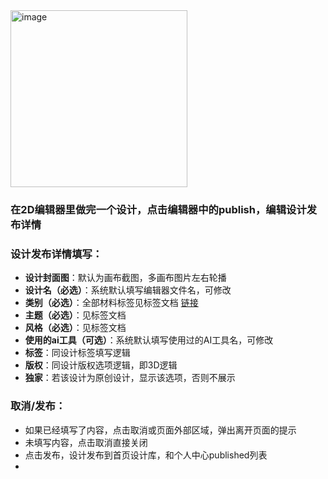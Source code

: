 <img width="283" alt="image" src="https://github.com/user-attachments/assets/ffcfa736-d669-4b7c-9a16-e18c62d9246c" />

### 在2D编辑器里做完一个设计，点击编辑器中的publish，编辑设计发布详情

### 设计发布详情填写：
- **设计封面图**：默认为画布截图，多画布图片左右轮播
- **设计名（必选）**：系统默认填写编辑器文件名，可修改
- **类别（必选）**：全部材料标签见标签文档 [链接](https://anker-in.feishu.cn/sheets/MwWzs9SWkhSjGatAugucXXwlnGb)
- **主题（必选）**：见标签文档
- **风格（必选）**：见标签文档
- **使用的ai工具（可选）**：系统默认填写使用过的AI工具名，可修改
- **标签**：同设计标签填写逻辑
- **版权**：同设计版权选项逻辑，即3D逻辑
- **独家**：若该设计为原创设计，显示该选项，否则不展示

### 取消/发布：
- 如果已经填写了内容，点击取消或页面外部区域，弹出离开页面的提示
- 未填写内容，点击取消直接关闭
- 点击发布，设计发布到首页设计库，和个人中心published列表
- 
